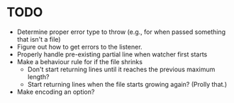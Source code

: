 # TODO

- Determine proper error type to throw (e.g., for when passed something that isn't a file)
- Figure out how to get errors to the listener.
- Properly handle pre-existing partial line when watcher first starts
- Make a behaviour rule for if the file shrinks
  - Don't start returning lines until it reaches the previous maximum length?
  - Start returning lines when the file starts growing again? (Prolly that.)
- Make encoding an option?